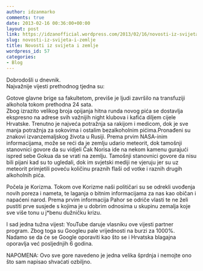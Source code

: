 ```yaml
---
author: idzanmarko
comments: true
date: 2013-02-16 00:36:00+00:00
layout: post
link: https://idzanofficial.wordpress.com/2013/02/16/novosti-iz-svijeta-i-zemlje/
slug: novosti-iz-svijeta-i-zemlje
title: Novosti iz svijeta i zemlje
wordpress_id: 57
categories:
- Blog
---
```


Dobrodošli u dnevnik.  
Najvažnije vijesti prethodnog tjedna su:  
  
Gotove glavne brige sa fakultetom, previše je ljudi završilo na transfuziji alkohola tokom prethodna 24 sata.  
Zbog izrazito velikog broja opijanja hitna runda novog pića se dostavlja ekspresno na adrese svih važnijih night klubova i kafića diljem cijele Hrvatske. Trenutno je najveća potražnja sa rakijom i medicom, dok je sve manja potražnja za sokovima i ostalim bezalkoholnim pićima.Pronađeni su znakovi izvanzemaljskog života u Rusiji. Prema prvim NASA-inim informacijama, može se reći da je zemlju udario meteorit, dok tamošnji stanovnici govore da su vidjeli Čak Norisa ide na nekom kamenu gurajući ispred sebe Gokua da se vrati na zemlju. Tamošnji stanovnici govore da nisu bili pijani kad su to ugledali, dok im svjetski mediji ne vjeruju jer su uz meteorit primjetili poveću količinu praznih flaši od votke i raznih drugih alkoholnih pića.  
  
Počela je Korizma. Tokom ove Korizme naši političari su se odrekli uvođenja novih poreza i nameta, te laganja o bitnim informacijama za nas kao običan i napaćeni narod. Prema prvim informacija Pahor se odriče vlasti te ne želi pustiti prve susjede s kojima je u dobrim odnosima u skupinu zemalja koje sve više tonu u j*benu dužničku krizu.  
  
I sad jedna tužna vijest: YouTube daruje vlasniku ove vijesti partner program. Zbog toga su Googleu pale vrijednosti na burzi za 1000%. Nadamo se da će se Google oporaviti kao što se i Hrvatska blagajna oporavlja već posljednjih 6 godina.  
  
NAPOMENA: Ovo sve gore navedeno je jedna velika šprdnja i nemojte ono što sam napisao shvaćati ozbiljno.
